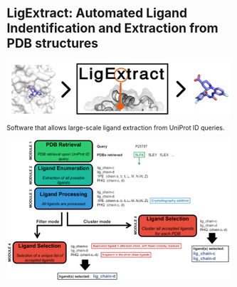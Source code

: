 # LigExtract: Automated Ligand Indentification and Extraction from PDB structures

![](docs/sources/images/ligextract_logo.png)


Software that allows large-scale ligand extraction from UniProt ID queries.


![](docs/sources/images/scheme_app_nologo.png)
